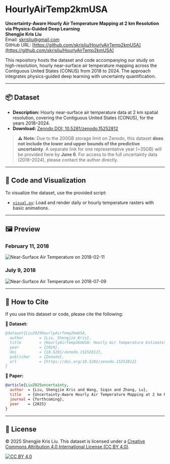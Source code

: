 # HourlyAirTemp2kmUSA

**Uncertainty-Aware Hourly Air Temperature Mapping at 2 km Resolution via Physics-Guided Deep Learning**  
**Shengjie Kris Liu**  
Email: [skrisliu@gmail.com](mailto:skrisliu@gmail.com)  
GitHub URL: [https://github.com/skrisliu/HourlyAirTemp2kmUSA](https://github.com/skrisliu/HourlyAirTemp2kmUSA)

This repository hosts the dataset and code accompanying our study on high-resolution, hourly near-surface air temperature mapping across the Contiguous United States (CONUS) from 2018 to 2024. The approach integrates physics-guided deep learning with uncertainty quantification.

---

## 📦 Dataset

- **Description:** Hourly near-surface air temperature data at 2 km spatial resolution, covering the Contiguous United States (CONUS), for the years 2018–2024.  
- **Download:** [Zenodo DOI: 10.5281/zenodo.15252812](https://doi.org/10.5281/zenodo.15252812)

> ⚠️ **Note:** Due to the 200GB storage limit on Zenodo, this dataset **does not include the lower and upper bounds of the predictive uncertainty**. A separate link for one representative year (~35GB) will be provided here by **June 6**. For access to the full uncertainty data (2018–2024), please contact the author directly.

---

## 🧪 Code and Visualization

To visualize the dataset, use the provided script:

- [`visual.py`](https://github.com/skrisliu/HourlyAirTemp2kmUSA/blob/main/visual.py): Load and render daily or hourly temperature rasters with basic animations.

---

## 🖼️ Preview

### February 11, 2018  
![Near-Surface Air Temperature on 2018-02-11](at2018042b.gif)

### July 9, 2018  
![Near-Surface Air Temperature on 2018-07-09](at2018200b.gif)

---

## 📄 How to Cite

If you use this dataset or code, please cite the following:

**📙 Dataset:**
```bibtex
@dataset{Liu2025HourlyAirTemp2kmUSA,
  author       = {Liu, Shengjie Kris},
  title        = {HourlyAirTemp2kmUSA: Hourly Air Temperature Estimates with Uncertainty at 2 km over the United States (2018–2024)},
  year         = {2024},
  doi          = {10.5281/zenodo.15252812},
  publisher    = {Zenodo},
  url          = {https://doi.org/10.5281/zenodo.15252812}
}
```

**📙 Paper:**
```bibtex
@article{Liu2025uncertainty,
  author  = {Liu, Shengjie Kris and Wang, Siqin and Zhang, Lu},
  title   = {Uncertainty-Aware Hourly Air Temperature Mapping at 2 km Resolution via Physics-Guided Deep Learning},
  journal = {forthcoming},
  year    = {2025}
}
```

---

## 📜 License

© 2025 Shengjie Kris Liu. This dataset is licensed under a [Creative Commons Attribution 4.0 International License (CC BY 4.0)](https://creativecommons.org/licenses/by/4.0/).

[![CC BY 4.0](https://licensebuttons.net/l/by/4.0/88x31.png)](https://creativecommons.org/licenses/by/4.0/)


